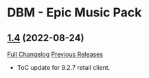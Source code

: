 # DBM - Epic Music Pack

## [1.4](https://github.com/ZelionGG/DBM-EpicMusicPack/tree/v1.4) (2022-08-24)

[Full Changelog](https://github.com/ZelionGG/DBM-EpicMusicPack/compare/v1.4...v1.3) [Previous Releases](https://github.com/ZelionGG/DBM-EpicMusicPack/releases)

- ToC update for 9.2.7 retail client.
